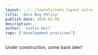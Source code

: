 ```yaml
---
layout: ../../layouts/note_layout.astro
title: 'Zero Bug Policy'
publish_date: 2025-02-08
description: ''
author: 'Justin Hill'
tags: ["development practices"]
---
```


Under construction, come back later!
